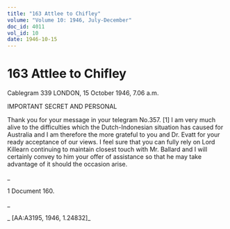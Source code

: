 ```yaml
---
title: "163 Attlee to Chifley"
volume: "Volume 10: 1946, July-December"
doc_id: 4011
vol_id: 10
date: 1946-10-15
---
```


# 163 Attlee to Chifley

Cablegram 339 LONDON, 15 October 1946, 7.06 a.m.

IMPORTANT SECRET AND PERSONAL

Thank you for your message in your telegram No.357. [1] I am very much alive to the difficulties which the Dutch-Indonesian situation has caused for Australia and I am therefore the more grateful to you and Dr. Evatt for your ready acceptance of our views. I feel sure that you can fully rely on Lord Killearn continuing to maintain closest touch with Mr. Ballard and I will certainly convey to him your offer of assistance so that he may take advantage of it should the occasion arise.

_

1 Document 160.

_

_ [AA:A3195, 1946, 1.24832]_
